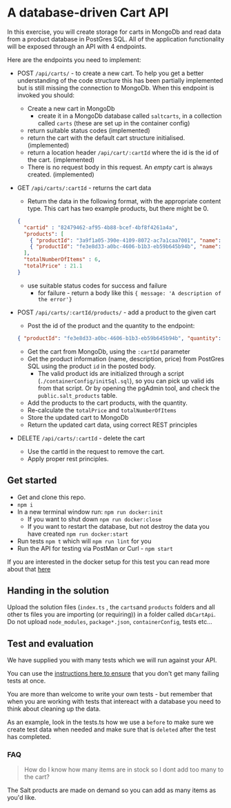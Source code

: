 # A database-driven Cart API

In this exercise, you will create storage for carts in MongoDb and read data from a product database in PostGres SQL. All of the application functionality will be exposed through an API with 4 endpoints.

Here are the endpoints you need to implement:

* POST `/api/carts/` - to create a new cart. To help you get a better understanding of the code structure this has been partially implemented but is still missing the connection to MongoDb.
When this endpoint is invoked you should:
  * Create a new cart in MongoDb
    * create it in a MongoDb database called `saltcarts`, in a collection called `carts` (these are set up in the container config)
  * return suitable status codes (implemented)
  * return the cart with the default cart structure initialised. (implemented)
  * return a location header `/api/cart/:cartId` where the id is the id of the cart. (implemented)
  * There is no request body in this request. An _empty_ cart is always created. (implemented)

* GET `/api/carts/:cartId` - returns the cart data
  * Return the data in the following format, with the appropriate content type. This cart has two example products, but there might be 0.

  ```json
  {
    "cartid" : "82479462-af95-4b88-bcef-4bf8f4261a4a",
    "products": [
      { "productId": "3a9f1a05-390e-4109-8072-ac7a1caa7001", "name": "A key ring", "price": 0.85, "quantity": 2},
      { "productId": "fe3e8d33-a0bc-4606-b1b3-eb59b645b94b", "name": "Playing cards", "price": 4.85, "quantity": 4}
    ],
    "totalNumberOfItems" : 6,
    "totalPrice" : 21.1
  }
  ```

  * use suitable status codes for success and failure
    * for failure - return a body like this `{ message: 'A description of the error'}`

* POST `/api/carts/:cartId/products/` - add a product to the given cart
  * Post the id of the product and the quantity to the endpoint:

  ```json
  { "productId": "fe3e8d33-a0bc-4606-b1b3-eb59b645b94b", "quantity": 123 }
  ```

  * Get the cart from MongoDb, using the `:cartId` parameter
  * Get the product information (name, description, price) from PostGres SQL using the product `id` in the posted body.
    * The valid product ids are initialized through a script (`./containerConfig/initSql.sql`), so you can pick up valid ids from that script. Or by opening the pgAdmin tool, and check the `public.salt_products` table.
  * Add the products to the cart products, with the quantity.
  * Re-calculate the `totalPrice` and `totalNumberOfItems`
  * Store the updated cart to MongoDb
  * Return the updated cart data, using correct REST principles

* DELETE `/api/carts/:cartId` - delete the cart
  * Use the cartId in the request to remove the cart.
  * Apply proper rest principles.

## Get started

* Get and clone this repo.
* `npm i`
* In a new terminal window run: `npm run docker:init`
  * If you want to shut down `npm run docker:close`
  * If you want to restart the database, but not destroy the data you have created `npm run docker:start`
* Run tests `npm t` which will `npm run lint` for you
* Run the API for testing via PostMan or Curl - `npm start`

If you are interested in the docker setup for this test you can read more about that [here](./dockerSetup.md)

## Handing in the solution

Upload the solution files (`index.ts` , the `carts`and `products` folders and all other ts files you are importing (or requiring)) in a folder called `dbCartApi`. Do not upload `node_modules`, `package*.json`, `containerConfig`, tests etc...

## Test and evaluation

We have supplied you with many tests which we will run against your API.

You can use the [instructions here to ensure](https://appliedtechnology.github.io/protips/failOnlyOneTest) that you don't get many failing tests at once.

You are more than welcome to write your own tests - but remember that when you are working with tests that intereact with a database you need to think about cleaning up the data.

As an example, look in the tests.ts how we use a `before` to make sure we create test data when needed and make sure that is `deleted` after the test has completed.

### FAQ

> How do I know how many items are in stock so I dont add too many to the cart? 

The Salt products are made on demand so you can add as many items as you'd like.
